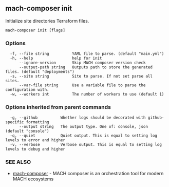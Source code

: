 ## mach-composer init

Initialize site directories Terraform files.

```
mach-composer init [flags]
```

### Options

```
  -f, --file string          YAML file to parse. (default "main.yml")
  -h, --help                 help for init
      --ignore-version       Skip MACH composer version check
      --output-path string   Outputs path to store the generated files. (default "deployments")
  -s, --site string          Site to parse. If not set parse all sites.
      --var-file string      Use a variable file to parse the configuration with.
  -w, --workers int          The number of workers to use (default 1)
```

### Options inherited from parent commands

```
  -g, --github          Whether logs should be decorated with github-specific formatting
      --output string   The output type. One of: console, json (default "console")
  -q, --quiet           Quiet output. This is equal to setting log levels to error and higher
  -v, --verbose         Verbose output. This is equal to setting log levels to debug and higher
```

### SEE ALSO

* [mach-composer](mach-composer.md)	 - MACH composer is an orchestration tool for modern MACH ecosystems

